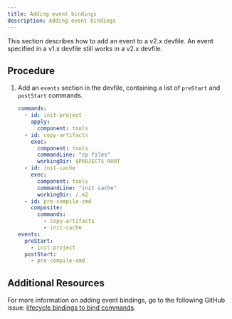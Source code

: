 ```yaml
---
title: Adding event bindings
description: Adding event bindings
---
```


This section describes how to add an event to a v2.x devfile. An event
specified in a v1.x devfile still works in a v2.x devfile.

## Procedure

1. Add an `events` section in the devfile, containing a list of
    `preStart` and `postStart` commands.

    ```yaml {% title="v2" filename="devfile.yaml" %}
    commands:
      - id: init-project
        apply:
          component: tools
      - id: copy-artifacts
        exec:
          component: tools
          commandLine: "cp files"
          workingDir: $PROJECTS_ROOT
      - id: init-cache
        exec:
          component: tools
          commandLine: "init cache"
          workingDir: /.m2
      - id: pre-compile-cmd
        composite:
          commands:
            - copy-artifacts
            - init-cache
    events:
      preStart:
        - init-project
      postStart:
        - pre-compile-cmd
    ```

## Additional Resources

For more information on adding event bindings, go to the following
GitHub issue: [lifecycle bindings to bind
commands](https://github.com/devfile/api/issues/32).
